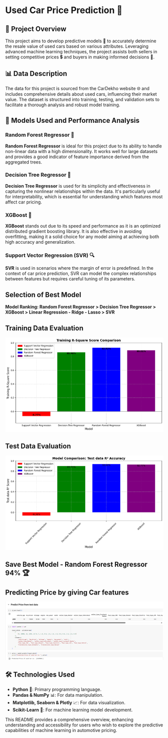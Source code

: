 # Used Car Price Prediction 🚗

## 🚀 Project Overview
This project aims to develop predictive models 🧠 to accurately determine the resale value of used cars based on various attributes. Leveraging advanced machine learning techniques, the project assists both sellers in setting competitive prices 💲 and buyers in making informed decisions 🧐.

## 📊 Data Description
The data for this project is sourced from the CarDekho website 🌐 and includes comprehensive details about used cars, influencing their market value. The dataset is structured into training, testing, and validation sets to facilitate a thorough analysis and robust model training.

## 🧠 Models Used and Performance Analysis

### Random Forest Regressor 🌲
**Random Forest Regressor** is ideal for this project due to its ability to handle non-linear data with a high dimensionality. It works well for large datasets and provides a good indicator of feature importance derived from the aggregated trees.

### Decision Tree Regressor 🌳
**Decision Tree Regressor** is used for its simplicity and effectiveness in capturing the nonlinear relationships within the data. It's particularly useful for interpretability, which is essential for understanding which features most affect car pricing.

### XGBoost 🚀
**XGBoost** stands out due to its speed and performance as it is an optimized distributed gradient boosting library. It is also effective in avoiding overfitting, making it a solid choice for any model aiming at achieving both high accuracy and generalization.

### Support Vector Regression (SVR) 🔍
**SVR** is used in scenarios where the margin of error is predefined. In the context of car price prediction, SVR can model the complex relationships between features but requires careful tuning of its parameters.

## **Selection of Best Model**
**Model Ranking: Random Forest Regressor > Decision Tree Regressor > XGBoost > Linear Regression - Ridge - Lasso > SVR**

## **Training Data Evaluation**
![Train Accuracy](https://raw.githubusercontent.com/sAwAiRa-iQbal/Used-Cars-Price-Prediction-ML-Project/main/TrainAcc.png)

## **Test Data Evaluation**
![Test Accuracy](https://raw.githubusercontent.com/sAwAiRa-iQbal/Used-Cars-Price-Prediction-ML-Project/main/TestAcc.png)

## **Save Best Model - Random Forest Regressor 94%** 🏆

## **Predicting Price by giving Car features**
![Car Price Predicted](https://raw.githubusercontent.com/sAwAiRa-iQbal/Used-Cars-Price-Prediction-ML-Project/main/CarPricePredicted.png)

## 🛠 Technologies Used
- **Python** 🐍: Primary programming language.
- **Pandas & NumPy** 📊: For data manipulation.
- **Matplotlib, Seaborn & Plotly** 📈: For data visualization.
- **Scikit-Learn** 🤖: For machine learning model development.

This README provides a comprehensive overview, enhancing understanding and accessibility for users who wish to explore the predictive capabilities of machine learning in automotive pricing.
